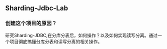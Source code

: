 ## Sharding-Jdbc-Lab
### 创建这个项目的原因？
研究Sharding-JDBC,在分库分表后，如何操作？以及如何实现读写分离。通过一个项目彻底搞懂分库分表和读写分离的相关操作。